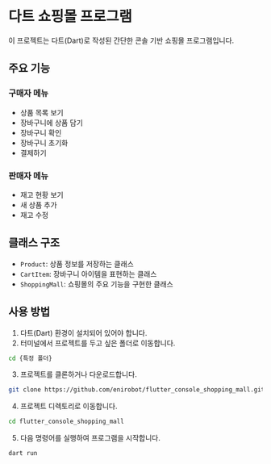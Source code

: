# 다트 쇼핑몰 프로그램

이 프로젝트는 다트(Dart)로 작성된 간단한 콘솔 기반 쇼핑몰 프로그램입니다.

## 주요 기능

### 구매자 메뉴
- 상품 목록 보기
- 장바구니에 상품 담기
- 장바구니 확인
- 장바구니 초기화
- 결제하기

### 판매자 메뉴
- 재고 현황 보기
- 새 상품 추가
- 재고 수정

## 클래스 구조

- `Product`: 상품 정보를 저장하는 클래스
- `CartItem`: 장바구니 아이템을 표현하는 클래스
- `ShoppingMall`: 쇼핑몰의 주요 기능을 구현한 클래스

## 사용 방법

1. 다트(Dart) 환경이 설치되어 있어야 합니다.
2. 터미널에서 프로젝트를 두고 싶은 폴더로 이동합니다.
```bash
cd {특정 폴더}
```
3. 프로젝트를 클론하거나 다운로드합니다.
```bash
git clone https://github.com/enirobot/flutter_console_shopping_mall.git
```
4. 프로젝트 디렉토리로 이동합니다.
```bash
cd flutter_console_shopping_mall
```
5. 다음 명령어를 실행하여 프로그램을 시작합니다.
```bash
dart run
```
